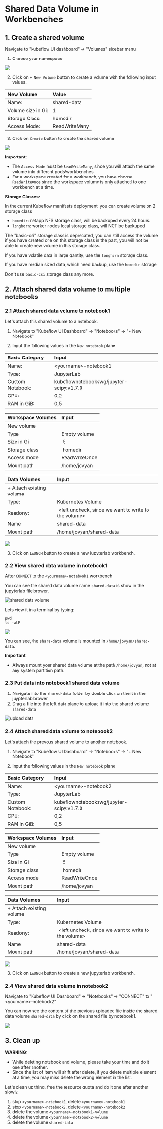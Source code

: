 # Shared Data Volume in Workbenches

## 1. Create a shared volume

Navigate to "kubeflow UI dashboard" -> "Volumes" sidebar menu

1. Choose your namespace

![](./images/workbench3_volume_namespace.png)

2. Click on `+ New Volume` button to create a volume with the following input values.

|New Volume| Value|
|:--- | :--- |
|Name: | shared-data|
|Volume size in Gi: | 1 |
|Storage Class: | homedir |
|Access Mode: | ReadWriteMany |

3. Click on `Create` button to create the shared volume

![](./images/workbench3_create_volume_button.png)

**Important:**
* The `Access Mode` must be `ReadWriteMany`, since you will attach the same volume into different pods/workbenches
* For a workspace created for a workbench, you have choose `ReadWriteOnce` since the workspace volume is only attached to one workbench at a time.

**Storage Classes:**

In the current Kubeflow manifests deployment, you can create volume on 2 storage class
* `homedir`: netapp NFS storage class, will be backuped every 24 hours.
* `longhorn`: worker nodes local storage class, will NOT be backuped 

The "basic-csi" storage class is deprecated, you can still access the volume if you have created one on this storage class in the past, you will not be able to create new volume in this storage class.

If you have volatile data in large qantity, use the `longhorn` storage class.

If you have median sized data, which need backup, use the `homedir` storage

Don't use `basic-csi` storage class any more.

## 2. Attach shared data volume to multiple notebooks

### 2.1 Attach shared data volume to notebook1
Let's attach this shared volume to a notebook.

1. Navigate to "Kubeflow UI Dashboard" -> "Notebooks" -> "+ New Notebook"

2. Input the following values in the `New notebook` plane

| Basic Category | Input |
|:--- | :--- |
| Name: | \<yourname\>-notebook1 |
| Type: | JupyterLab |
| Custom Notebook: | kubeflownotebookswg/jupyter-scipy:v1.7.0 |
| CPU: | 0,2 |
| RAM in GiB: | 0,5 |

| Workspace Volumes | Input |
|:--- | :--- |
| New volume | |
| Type | Empty volume |
| Size in Gi | 5 |
| Storage class | homedir |
| Access mode | ReadWriteOnce |
| Mount path | /home/jovyan |

| Data Volumes | Input |
|:--- | :--- |
| + Attach existing volume | |
| Type: | Kubernetes Volume |
| Readony: | <left uncheck, since we want to write to the volume> |
| Name | shared-data |
| Mount path | /home/jovyan/shared-data |

![](./images/workbench3_attach_shared_volume.png)

3. Click on `LAUNCH` button to create a new jupyterlab workbench.

### 2.2 View shared data volume in notebook1

After `CONNECT` to the `<yourname>-notebook1` workbench

You can see the shared data volume name `shared-data` is show in the jupyterlab file brower.

![shared data volume](./images/workbench3_access_shared_volume.png)

Lets view it in a terminal by typing:
```shell
pwd
ls -alF
```
![](./images/workbench3_access_shared_volume_terminal.png)

You can see, the `share-data` volume is mounted in `/home/jovyan/shared-data`.

**Important**
* Allways mount your shared data volume at the path `/home/jovyan`, not at any system partition path.

### 2.3 Put data into notebook1 shared data volume

1. Navigate into the `shared-data` folder by double click on the it in the juypterlab brower 
2. Drag a file into the left data plane to upload it into the shared volume `shared-data`

![upload data](./images/workbench3_upload_data.png)


### 2.4 Attach shared data volume to notebook2
Let's attach the prevous shared volume to another notebook.

1. Navigate to "Kubeflow UI Dashboard" -> "Notebooks" -> "+ New Notebook"

2. Input the following values in the `New notebook` plane

| Basic Category | Input |
|:--- | :--- |
| Name: | \<yourname\>-notebook2 |
| Type: | JupyterLab |
| Custom Notebook: | kubeflownotebookswg/jupyter-scipy:v1.7.0 |
| CPU: | 0,2 |
| RAM in GiB: | 0,5 |

| Workspace Volumes | Input |
|:--- | :--- |
| New volume | |
| Type | Empty volume |
| Size in Gi | 5 |
| Storage class | homedir |
| Access mode | ReadWriteOnce |
| Mount path | /home/jovyan |

| Data Volumes | Input |
|:--- | :--- |
| + Attach existing volume | |
| Type: | Kubernetes Volume |
| Readony: | <left uncheck, since we want to write to the volume> |
| Name | shared-data |
| Mount path | /home/jovyan/shared-data |

![](./images/workbench3_attach_shared_volume.png)

3. Click on `LAUNCH` button to create a new jupyterlab workbench.

### 2.4 View shared data volume in notebook2

Navigate to "Kubeflow UI Dashboard" -> "Notebooks" -> "CONNECT" to "\<yourname\>-notebook2"

You can now see the content of the previous uploaded file inside the shared data volume `shared-data`
by click on the shared file by notebook1.

![](./images/workbench3_view_shared_file.png)


## 3. Clean up

**WARNING:**
* While deleting notebook and volume, please take your time and do it one after another.
* Since the list of item will shift after delete, if you delete multiple element at a time, you may miss delete the wrong element in the list.


Let's clean up thing, free the resource quota and do it one after another slowly.

1. stop `<yourname>-notebook1`, delete `<yourname>-notebook1`
2. stop `<yourname>-notebook2`, delete `<yourname>-notebook2`
3. delete the volume `<yourname>-notebook1-volume`
4. delete the volume `<yourname>-notebook2-volume`
5. delete the volume `shared-data`


